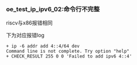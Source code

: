 ### oe_test_ip_ipv6_02:命令行不完整

riscv与x86报错相同

下为对应报错log

```
+ ip -6 addr add 4::4/64 dev
Command line is not complete. Try option "help"
+ CHECK_RESULT 255 0 0 'Failed to add ipv6 4::4'
```

